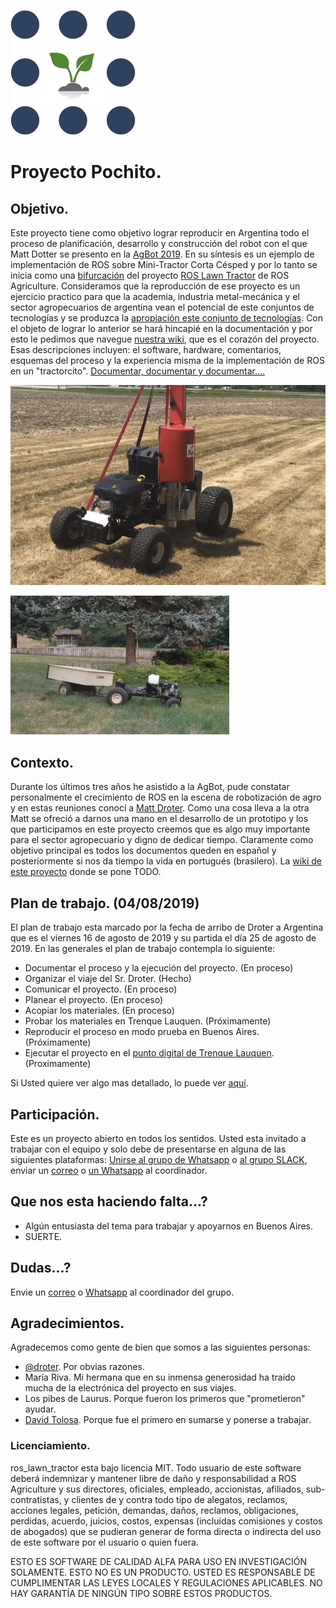 ![Logo ROS Agriculture](https://raw.githubusercontent.com/rje1974/Proyecto-Pochito/master/site/Imagenes_Site/18500762.png)

# Proyecto Pochito.
## Objetivo.
Este proyecto tiene como objetivo lograr reproducir en Argentina todo el proceso de planificación, desarrollo y construcción del robot con el que Matt Dotter se presento en la [AgBot 2019](https://ag.purdue.edu/agBOT/). En su síntesis es un ejemplo de implementación de ROS sobre Mini-Tractor Corta Césped y por lo tanto se inicia como una [bifurcación](https://tinyurl.com/y37ajy6b) del proyecto [ROS Lawn Tractor](https://github.com/ros-agriculture/ros_lawn_tractor) de ROS Agriculture. Consideramos que la reproducción de ese proyecto es un ejercicio practico para que la academia, industria metal-mecánica y el sector agropecuarios de argentina vean el potencial de este conjuntos de tecnologías y se produzca la [apropiación este conjunto de tecnologías](https://es.wikipedia.org/wiki/Apropiaci%C3%B3n_tecnol%C3%B3gica). Con el objeto de lograr lo anterior se hará hincapié en la documentación y por esto le pedimos que navegue [nuestra wiki](https://github.com/rje1974/ros_lawn_tractor/wiki), que es el corazón del proyecto. Esas descripciones incluyen: el software, hardware, comentarios, esquemas del proceso y la experiencia misma de la implementación de ROS en un "tractorcito". [Documentar, documentar y documentar....](https://github.com/rje1974/ros_lawn_tractor/wiki)

![Tractor que presento Matt en la AgBot 2019](https://raw.githubusercontent.com/rje1974/Proyecto-Pochito/master/site/Imagenes_Site/ros_lawn_tractor.png)

![Tractor que presento Matt en la AgBot 2019](https://raw.githubusercontent.com/rje1974/Proyecto-Pochito/master/site/Imagenes_Site/lawn_tractor.png)

## Contexto.
Durante los últimos tres años he asistido a la AgBot, pude constatar personalmente el crecimiento de ROS en la escena de robotización de agro y en estas reuniones conocí a [Matt Droter](https://github.com/droter). Como una cosa lleva a la otra Matt se ofreció a darnos una mano en el desarrollo de un prototipo y los que participamos en este proyecto creemos que es algo muy importante para el sector agropecuario y digno de dedicar tiempo. Claramente como objetivo principal es todos los documentos queden en español y posteriormente si nos da tiempo la vida en portugués (brasilero). La [wiki de este proyecto](https://github.com/rje1974/ros_lawn_tractor/wiki) donde se pone TODO.

## Plan de trabajo. (04/08/2019)
El plan de trabajo esta marcado por la fecha de arribo de Droter a Argentina que es el viernes 16 de agosto de 2019 y su partida el día 25 de agosto de 2019. En las generales el plan de trabajo contempla lo siguiente:
- Documentar el proceso y la ejecución del proyecto. (En proceso)
- Organizar el viaje del Sr. Droter. (Hecho)
- Comunicar el proyecto. (En proceso)
- Planear el proyecto. (En proceso)
- Acopiar los materiales. (En proceso)
- Probar los materiales en Trenque Lauquen. (Próximamente)
- Reproducir el proceso en modo prueba en Buenos Aires. (Próximamente)
- Ejecutar el proyecto en el [punto digital de Trenque Lauquen](http://pct.trenquelauquen.gov.ar/). (Proximamente)

Si Usted quiere ver algo mas detallado, lo puede ver [aquí](https://github.com/rje1974/ros_lawn_tractor/wiki/Plan-De-Trabajo).

## Participación.
Este es un proyecto abierto en todos los sentidos. Usted esta invitado a trabajar con el equipo y solo debe de presentarse en alguna de las siguientes plataformas: [Unirse al grupo de Whatsapp](https://chat.whatsapp.com/FK1hUuH3ac3ExXbGrR0gs1) o [al grupo SLACK](https://app.slack.com/client/T676UDNG3/GK8UTNMGS), enviar un [correo](mailto:juaneduardoriva@gmail.com) o [un Whatsapp](https://wa.me/5492392520561) al coordinador.

## Que nos esta haciendo falta...?

+ Algún entusiasta del tema para trabajar y apoyarnos en Buenos Aires.
+ SUERTE.

## Dudas...?
Envie un [correo](mailto:juaneduardoriva@gmail.com) o [ Whatsapp](https://wa.me/5492392520561) al coordinador del grupo.

## Agradecimientos.
Agradecemos como gente de bien que somos a las siguientes personas:
* [@droter](https://github.com/droter). Por obvias razones.
* María Riva. Mi hermana que en su inmensa generosidad ha traído mucha de la electrónica del proyecto en sus viajes.
* Los pibes de Laurus. Porque fueron los primeros que "prometieron" ayudar.
* [David Tolosa](https://github.com/davidtolosa). Porque fue el primero en sumarse y ponerse a trabajar.


### Licenciamiento.
ros_lawn_tractor esta bajo licencia MIT. Todo usuario de este software deberá indemnizar y mantener libre de daño y responsabilidad a ROS Agriculture y sus directores, oficiales, empleado, accionistas, afiliados, sub-contratistas, y clientes de y contra todo tipo de alegatos, reclamos, acciones legales, petición, demandas, daños, reclamos, obligaciones, perdidas, acuerdo, juicios, costos, expensas (incluidas comisiones y costos de abogados) que se pudieran generar de forma directa o indirecta del uso de este software por el usuario o quien fuera.

ESTO ES SOFTWARE DE CALIDAD ALFA PARA USO EN INVESTIGACIÓN SOLAMENTE. ESTO NO ES UN PRODUCTO. USTED ES RESPONSABLE DE CUMPLIMENTAR LAS LEYES LOCALES Y REGULACIONES APLICABLES. NO HAY GARANTÍA DE NINGÚN TIPO SOBRE ESTOS PRODUCTOS.

